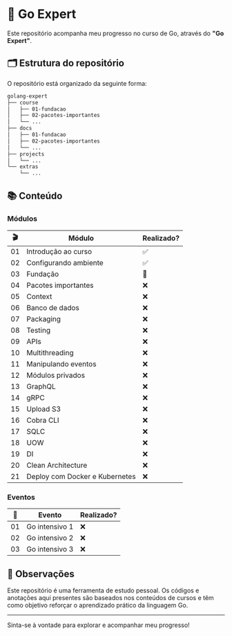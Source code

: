# 🐹 Go Expert

Este repositório acompanha meu progresso no curso de Go, através do **"Go Expert"**.

## 🗂️ Estrutura do repositório

O repositório está organizado da seguinte forma:

```txt
golang-expert
├── course
│   ├── 01-fundacao
│   ├── 02-pacotes-importantes
│   └── ...
├── docs
│   ├── 01-fundacao
│   ├── 02-pacotes-importantes
│   └── ...
├── projects
│   └── ...
└── extras
    └── ...
```

## 📚 Conteúdo

### Módulos

| 🎬️   | Módulo                         | Realizado? |
| --- | ------------------------------ | ---------- |
| 01  | Introdução ao curso            | ✅          |
| 02  | Configurando ambiente          | ✅          |
| 03  | Fundação                       | 🔄          |
| 04  | Pacotes importantes            | ❌          |
| 05  | Context                        | ❌          |
| 06  | Banco de dados                 | ❌          |
| 07  | Packaging                      | ❌          |
| 08  | Testing                        | ❌          |
| 09  | APIs                           | ❌          |
| 10  | Multithreading                 | ❌          |
| 11  | Manipulando eventos            | ❌          |
| 12  | Módulos privados               | ❌          |
| 13  | GraphQL                        | ❌          |
| 14  | gRPC                           | ❌          |
| 15  | Upload S3                      | ❌          |
| 16  | Cobra CLI                      | ❌          |
| 17  | SQLC                           | ❌          |
| 18  | UOW                            | ❌          |
| 19  | DI                             | ❌          |
| 20  | Clean Architecture             | ❌          |
| 21  | Deploy com Docker e Kubernetes | ❌          |

### Eventos

| 🎉   | Evento         | Realizado? |
| --- | -------------- | ---------- |
| 01  | Go intensivo 1 | ❌          |
| 02  | Go intensivo 2 | ❌          |
| 03  | Go intensivo 3 | ❌          |

## 📌 Observações

Este repositório é uma ferramenta de estudo pessoal. Os códigos e anotações aqui presentes são baseados nos conteúdos de cursos e têm como objetivo reforçar o aprendizado prático da linguagem Go.

---

Sinta-se à vontade para explorar e acompanhar meu progresso!
